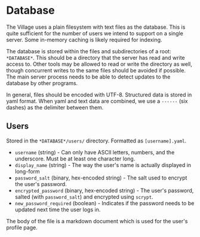 # Database

The Village uses a plain filesystem with text files as the database. This is quite sufficient for the number of users we intend to support on a single server. Some in-memory caching is likely required for indexing.

The database is stored within the files and subdirectories of a root: `*DATABASE*`. This should be a directory that the server has read and write access to. Other tools may be allowed to read or write the directory as well, though concurrent writes to the same files should be avoided if possible. The main server process needs to be able to detect updates to the database by other programs.

In general, files should be encoded with UTF-8. Structured data is stored in yaml format. When yaml and text data are combined, we use a `------` (six dashes) as the delimiter between them.

## Users

Stored in the `*DATABASE*/users/` directory. Formatted as `[username].yaml`.

- `username` (string) - Can only have ASCII letters, numbers, and the underscore. Must be at least one character long.
- `display_name` (string) - The way the user's name is actually displayed in long-form
- `password_salt` (binary, hex-encoded string) - The salt used to encrypt the user's password.
- `encrypted_password` (binary, hex-encoded string) - The user's password, salted (with `password_salt`) and encrypted using `scrypt`.
- `new_password_required` (boolean) - Indicates if the password needs to be updated next time the user logs in. 

The body of the file is a markdown document which is used for the user's profile page.  
